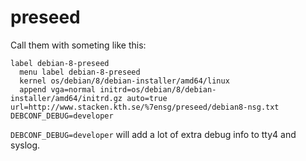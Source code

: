 # preseed

Call them with someting like this:

```
label debian-8-preseed
  menu label debian-8-preseed
  kernel os/debian/8/debian-installer/amd64/linux
  append vga=normal initrd=os/debian/8/debian-installer/amd64/initrd.gz auto=true url=http://www.stacken.kth.se/%7ensg/preseed/debian8-nsg.txt DEBCONF_DEBUG=developer
```

`DEBCONF_DEBUG=developer` will add a lot of extra debug info to tty4 and syslog.

